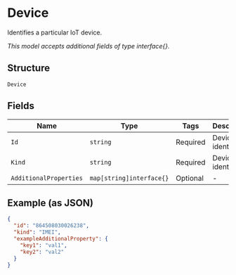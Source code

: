 
# Device

Identifies a particular IoT device.

*This model accepts additional fields of type interface{}.*

## Structure

`Device`

## Fields

| Name | Type | Tags | Description |
|  --- | --- | --- | --- |
| `Id` | `string` | Required | Device identifier. |
| `Kind` | `string` | Required | Device kind identifier. |
| `AdditionalProperties` | `map[string]interface{}` | Optional | - |

## Example (as JSON)

```json
{
  "id": "864508030026238",
  "kind": "IMEI",
  "exampleAdditionalProperty": {
    "key1": "val1",
    "key2": "val2"
  }
}
```

